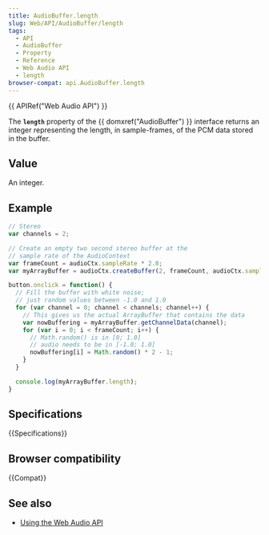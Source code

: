 ```yaml
---
title: AudioBuffer.length
slug: Web/API/AudioBuffer/length
tags:
  - API
  - AudioBuffer
  - Property
  - Reference
  - Web Audio API
  - length
browser-compat: api.AudioBuffer.length
---
```

{{ APIRef("Web Audio API") }}

The **`length`** property of the {{ domxref("AudioBuffer") }}
interface returns an integer representing the length, in sample-frames, of the PCM data
stored in the buffer.

## Value

An integer.

## Example

```js
// Stereo
var channels = 2;

// Create an empty two second stereo buffer at the
// sample rate of the AudioContext
var frameCount = audioCtx.sampleRate * 2.0;
var myArrayBuffer = audioCtx.createBuffer(2, frameCount, audioCtx.sampleRate);

button.onclick = function() {
  // Fill the buffer with white noise;
  // just random values between -1.0 and 1.0
  for (var channel = 0; channel < channels; channel++) {
    // This gives us the actual ArrayBuffer that contains the data
    var nowBuffering = myArrayBuffer.getChannelData(channel);
    for (var i = 0; i < frameCount; i++) {
      // Math.random() is in [0; 1.0]
      // audio needs to be in [-1.0; 1.0]
      nowBuffering[i] = Math.random() * 2 - 1;
    }
  }

  console.log(myArrayBuffer.length);
}
```

## Specifications

{{Specifications}}

## Browser compatibility

{{Compat}}

## See also

- [Using the Web Audio
  API](/en-US/docs/Web/API/Web_Audio_API/Using_Web_Audio_API)
